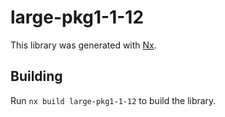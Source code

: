 # large-pkg1-1-12

This library was generated with [Nx](https://nx.dev).

## Building

Run `nx build large-pkg1-1-12` to build the library.

